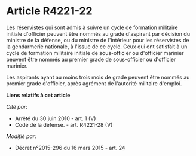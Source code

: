 # Article R4221-22

Les réservistes qui sont admis à suivre un cycle de formation militaire initiale d'officier peuvent être nommés au grade
d'aspirant par décision du ministre de la défense, ou du ministre de l'intérieur pour les réservistes de la gendarmerie
nationale, à l'issue de ce cycle. Ceux qui ont satisfait à un cycle de formation militaire initiale de sous-officier ou
d'officier marinier peuvent être nommés au premier grade de sous-officier ou d'officier marinier.

Les aspirants ayant au moins trois mois de grade peuvent être nommés au premier grade d'officier, après agrément de
l'autorité militaire d'emploi.

**Liens relatifs à cet article**

_Cité par_:

  - Arrêté du 30 juin 2010 - art. 1 (V)
  - Code de la défense. - art. R4221-28 (V)

_Modifié par_:

  - Décret n°2015-296 du 16 mars 2015 - art. 24
